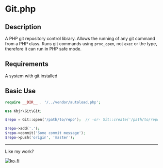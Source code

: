 # Git.php

## Description

A PHP git repository control library. Allows the running of any git command from a PHP class. Runs git commands using `proc_open`, not `exec` or the type, therefore it can run in PHP safe mode.

## Requirements

A system with [git](http://git-scm.com/) installed

## Basic Use

```php
require __DIR__ . '/../vendor/autoload.php';

use Kbjr\Git\Git;

$repo = Git::open('/path/to/repo');  // -or- Git::create('/path/to/repo')

$repo->add('.');
$repo->commit('Some commit message');
$repo->push('origin', 'master');
```

---

Like my work?

[![ko-fi](https://www.ko-fi.com/img/donate_sm.png)](https://ko-fi.com/U7U8MIC8)

